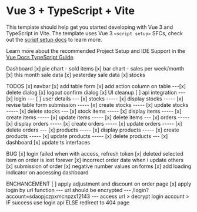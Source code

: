 # Vue 3 + TypeScript + Vite

This template should help get you started developing with Vue 3 and TypeScript in Vite. The template uses Vue 3 `<script setup>` SFCs, check out the [script setup docs](https://v3.vuejs.org/api/sfc-script-setup.html#sfc-script-setup) to learn more.

Learn more about the recommended Project Setup and IDE Support in the [Vue Docs TypeScript Guide](https://vuejs.org/guide/typescript/overview.html#project-setup).

Dashboard
[x] pie chart - sold items
[x] bar chart - sales per week/month
[x] this month sale data
[x] yesterday sale data
[x] stocks

TODOS
[x] navbar
[x] add table form
[x] add action column on table
---[x] delete dialog
[x] logout confirm dialog
[x] UI cleanup
[ ] api integration
--- [x] login
--- [ ] user details
--- [x] stocks
----- [x] display stocks
----- [x] revise table form submission
----- [x] create stocks
----- [x] update stocks
----- [x] delete stocks
--- [x] stock items
----- [x] display items
----- [x] create items
----- [x] update items
----- [x] delete items
--- [x] orders
----- [x] display orders
----- [x] create orders
----- [x] update orders
----- [x] delete orders
--- [x] products
----- [x] display products
----- [x] create products
----- [x] update products
----- [x] delete products
--- [x] dashboard
[x] update ts interfaces

BUG
[x] login failed when with access, refresh token
[x] deleted selected item on order is lost forever
[x] incorrect order date when i update others
[x] submission of order
[x] negative number values on forms
[x] add loading indicator on accessing dashboard

ENCHANCEMENT
[ ] apply adjustment and discount on order page
[x] apply login by url function
--- url should be encrypted
--- /login?account=sdaopjczpxmcnpzx12143
--- access url > decrypt login account > IF success use login api ELSE redirect to 404 page
